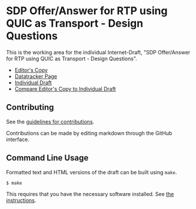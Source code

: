 # SDP Offer/Answer for RTP using QUIC as Transport - Design Questions

This is the working area for the individual Internet-Draft, "SDP Offer/Answer for RTP using QUIC as Transport - Design Questions".

* [Editor's Copy](https://SpencerDawkins.github.io/sdp-rtp-quic-questions/#go.draft-dawkins-sdp-rtp-quic-questions.html)
* [Datatracker Page](https://datatracker.ietf.org/doc/draft-dawkins-sdp-rtp-quic-questions)
* [Individual Draft](https://datatracker.ietf.org/doc/html/draft-dawkins-sdp-rtp-quic-questions)
* [Compare Editor's Copy to Individual Draft](https://SpencerDawkins.github.io/sdp-rtp-quic-questions/#go.draft-dawkins-sdp-rtp-quic-questions.diff)


## Contributing

See the
[guidelines for contributions](https://github.com/SpencerDawkins/sdp-rtp-quic-questions/blob/main/CONTRIBUTING.md).

Contributions can be made by editing markdown through the GitHub interface.


## Command Line Usage

Formatted text and HTML versions of the draft can be built using `make`.

```sh
$ make
```

This requires that you have the necessary software installed.  See
[the instructions](https://github.com/martinthomson/i-d-template/blob/main/doc/SETUP.md).

